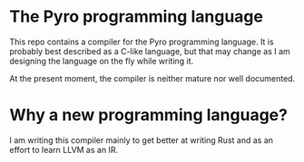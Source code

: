 # The Pyro programming language

This repo contains a compiler for the Pyro programming language.
It is probably best described as a C-like language, but that may change as I am designing the language on the fly while writing it.

At the present moment, the compiler is neither mature nor well documented.

# Why a new programming language?
I am writing this compiler mainly to get better at writing Rust and as an effort to learn LLVM as an IR.